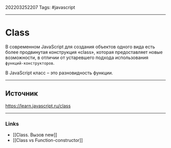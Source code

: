202203252207
Tags: #javascript 

--- 
# Class
В современном JavaScript для создания объектов одного вида есть более продвинутая конструкция «class», которая предоставляет новые возможности, в отличии от устаревшего подхода использования `функций-конструкторов`.

В JavaScript класс – это разновидность функции.

--- 
## Источник
https://learn.javascript.ru/class

--- 
### Links
- [[Class. Вызов new]]
- [[Class vs Function-constructor]]